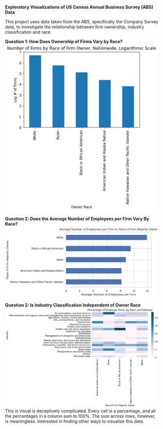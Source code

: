 **Exploratory Visualizations of US Census Annual Business Survey (ABS) Data**     

This project uses data taken from the ABS, specifically the Company Survey data, to investigate the relationship between firm ownership, industry classification and race.     

**Question 1: How Does Ownership of Firms Vary by Race?**
![image](FirmsRaceBarGraph.png)

     
**Question 2: Does the Average Number of Employees per Firm Vary By Race?**
![image](EmpPerFirmBarh.png)

     

**Question 2: Is Industry Classification Independent of Owner Race**
![image](IndustryRaceHeatmap.png)
This is visual is deceptively complicated. Every cell is a percentage, and all the percentages in a column sum to 100%. The sum across rows, however, is meaningless. Interested in finding other ways to visualize this data.